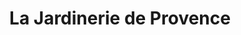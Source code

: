 ---
title: "La Jardinerie de Provence"
url: /digne-les-bains/la-jardinerie-de-provence/
shop: Garten-Center
---